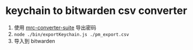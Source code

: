 # keychain to bitwarden csv converter

1. 使用 [mrc-converter-suite](https://www.dropbox.com/sh/a3skeey2zqimdlv/AAD87q6N_EJZ1YoPe5SA35a1a?dl=0) 导出密码
2. `node ./bin/exportKeychain.js ./pm_export.csv`
3. 导入到 bitwarden
